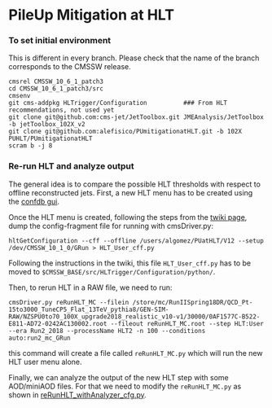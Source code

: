 # PileUp Mitigation at HLT

### To set initial environment

This is different in every branch. Please check that the name of the branch corresponds to the CMSSW release.

```
cmsrel CMSSW_10_6_1_patch3
cd CMSSW_10_6_1_patch3/src
cmsenv
git cms-addpkg HLTrigger/Configuration          ### From HLT recommendations, not used yet
git clone git@github.com:cms-jet/JetToolbox.git JMEAnalysis/JetToolbox -b jetToolbox_102X_v2
git clone git@github.com:alefisico/PUmitigationatHLT.git -b 102X PUHLT/PUmitigationatHLT
scram b -j 8 
```


### Re-run HLT and analyze output

The general idea is to compare the possible HLT thresholds with respect to offline reconstructed jets. First, a new HLT menu has to be created using the [confdb gui](https://twiki.cern.ch/twiki/bin/viewauth/CMS/EvfConfDBGUI). 

Once the HLT menu is created, following the steps from the [twiki page](https://twiki.cern.ch/twiki/bin/view/CMSPublic/SWGuideGlobalHLT#Dumping_the_latest_HLT_menu_conf), dump the config-fragment file for running with cmsDriver.py:
~~~
hltGetConfiguration --cff --offline /users/algomez/PUatHLT/V12 --setup /dev/CMSSW_10_1_0/GRun > HLT_User_cff.py
~~~

Following the instructions in the twiki, this file `HLT_User_cff.py` has to be moved to `$CMSSW_BASE/src/HLTrigger/Configuration/python/`.

Then, to rerun HLT in a RAW file, we need to run:
~~~
cmsDriver.py reRunHLT_MC --filein /store/mc/RunIISpring18DR/QCD_Pt-15to3000_TuneCP5_Flat_13TeV_pythia8/GEN-SIM-RAW/NZSPU0to70_100X_upgrade2018_realistic_v10-v1/30000/0AF1577C-B522-E811-AD72-0242AC130002.root --fileout reRunHLT_MC.root --step HLT:User --era Run2_2018 --processName HLT2 -n 100 --conditions auto:run2_mc_GRun
~~~
this command will create a file called `reRunHLT_MC.py` which will run the new HLT user menu alone. 

Finally, we can analyze the output of the new HLT step with some AOD/miniAOD files. For that we need to modify the `reRunHLT_MC.py` as shown in [reRunHLT_withAnalyzer_cfg.py](test/reRunHLT_withAnalyzer_cfg.py).
